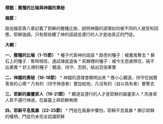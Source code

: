 **標題：撒種的比喻與神國的奧秘**

**摘要：**

路加福音第八章記載了耶穌的撒種比喻，說明神國的道理如何被不同的人接受和回應。耶穌強調，只有那些聽了神的話語並遵行的人才是祂真正的門徒。

**大綱：**

**一、撒種的比喻（1-15節）**
    * 種子代表神的話語
    * 路旁的種子：被魔鬼奪去
    * 磐石上的種子：暫時相信，遇試煉就退後
    * 荊棘裡的種子：被今生思慮擠住，結不出果實
    * 好土裡的種子：聽道、持守、忍耐，結出百倍果實

**二、神國的奧秘（16-18節）**
    * 神國的道理會顯明出來
    * 應小心聽道，持守在誠實善良的心裡
    * 凡有的（持守神道者）要加給他，凡沒有的（自以為有者）要奪去

**三、耶穌的屬靈家人（19-21節）**
    * 聽道並遵行的人才是耶穌的屬靈家人
    * 肉身家人若不遵行神道，在屬靈上與耶穌無關

**四、耶穌平息風暴（22-25節）**
    * 門徒在風暴中懼怕，耶穌平息風暴
    * 顯示耶穌的權柄，門徒仍未完全認識耶穌